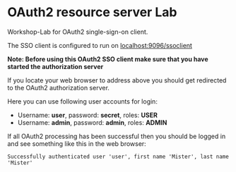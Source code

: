 # OAuth2 resource server Lab
Workshop-Lab for OAuth2 single-sign-on client.

The SSO client is configured to run on
[localhost:9096/ssoclient](http://localhost:9096/ssoclient)

__Note: Before using this OAuth2 SSO client make sure that you have started the authorization server__

If you locate your web browser to address above you should get redirected to the
OAuth2 authorization server.

Here you can use following user accounts for login:

- Username: __user__, password: __secret__, roles: __USER__
- Username: __admin__, password: __admin__, roles: __ADMIN__

If all OAuth2 processing has been successful then you should be logged in and see something like this in the web browser:

``
Successfully authenticated user 'user', first name 'Mister', last name 'Mister'
``



